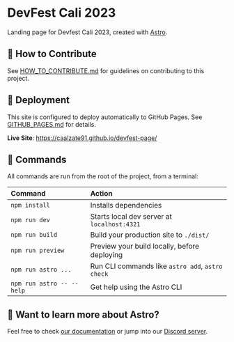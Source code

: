 # DevFest Cali 2023

Landing page for Devfest Cali 2023, created with [Astro](https://docs.astro.build).

## 🤝 How to Contribute

See [HOW_TO_CONTRIBUTE.md](./HOW_TO_CONTRIBUTE.md) for guidelines on contributing to this project.

## 🚀 Deployment

This site is configured to deploy automatically to GitHub Pages. See [GITHUB_PAGES.md](./GITHUB_PAGES.md) for details.

**Live Site**: https://caalzate91.github.io/devfest-page/

## 🧞 Commands

All commands are run from the root of the project, from a terminal:

| Command                   | Action                                           |
| :------------------------ | :----------------------------------------------- |
| `npm install`             | Installs dependencies                            |
| `npm run dev`             | Starts local dev server at `localhost:4321`      |
| `npm run build`           | Build your production site to `./dist/`          |
| `npm run preview`         | Preview your build locally, before deploying     |
| `npm run astro ...`       | Run CLI commands like `astro add`, `astro check` |
| `npm run astro -- --help` | Get help using the Astro CLI                     |

## 👀 Want to learn more about Astro?

Feel free to check [our documentation](https://docs.astro.build) or jump into our [Discord server](https://astro.build/chat).
